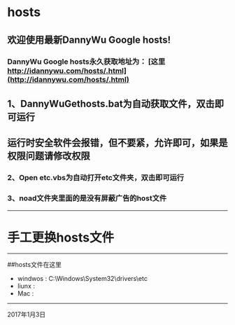 # hosts
## 欢迎使用最新DannyWu Google hosts!
### DannyWu Google hosts永久获取地址为： [这里 http://idannywu.com/hosts/.html](http://idannywu.com/hosts/.html)
## 1、DannyWuGethosts.bat为自动获取文件，双击即可运行
## 运行时安全软件会报错，但不要紧，允许即可，如果是权限问题请修改权限
### 2、Open etc.vbs为自动打开etc文件夹，双击即可运行
### 3、noad文件夹里面的是没有屏蔽广告的host文件
---

# 手工更换hosts文件
---
##hosts文件在这里
* windwos : C:\Windows\System32\drivers\etc 
* liunx :
* Mac  : 
---

 2017年1月3日